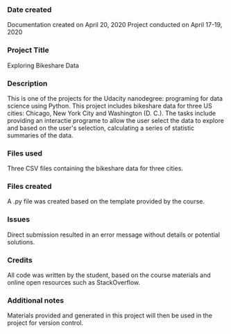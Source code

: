 ### Date created
Documentation created on April 20, 2020
Project conducted on April 17-19, 2020

### Project Title
Exploring Bikeshare Data  

### Description
This is one of the projects for the Udacity nanodegree: programing for data science using Python. This project includes bikeshare data for three US cities: Chicago, New York City and Washington (D. C.). The tasks include providing an interactie programe to allow the user select the data to explore and based on the user's selection, calculating a series of statistic summaries of the data. 

### Files used
Three CSV files containing the bikeshare data for three cities. 

### Files created
A .py file was created based on the template provided by the course. 

### Issues
Direct submission resulted in an error message without details or potential solutions. 

### Credits
All code was written by the student, based on the course materials and online open resources such as StackOverflow. 

### Additional notes
Materials provided and generated in this project will then be used in the project for version control. 

